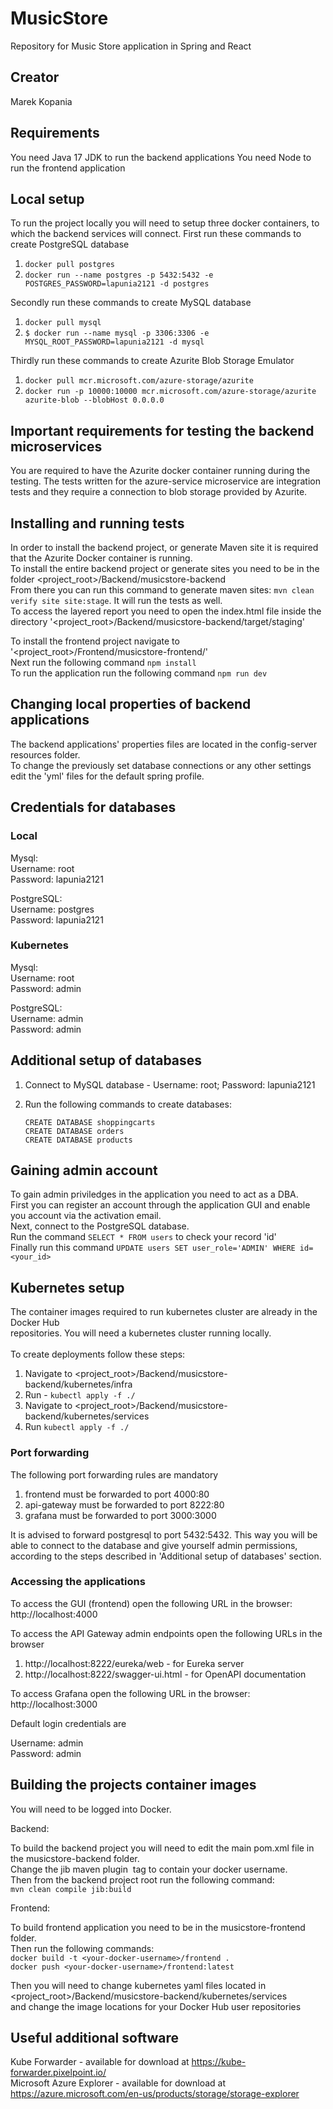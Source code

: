 # MusicStore
Repository for Music Store application in Spring and React

## Creator
Marek Kopania

## Requirements
You need Java 17 JDK to run the backend applications
You need Node to run the frontend application

## Local setup
To run the project locally you will need to setup three docker containers, to which the backend services will connect.
First run these commands to create PostgreSQL database
1. `docker pull postgres`
2. `docker run --name postgres -p 5432:5432 -e POSTGRES_PASSWORD=lapunia2121 -d postgres`

Secondly run these commands to create MySQL database
1. `docker pull mysql`
2. `$ docker run --name mysql -p 3306:3306 -e MYSQL_ROOT_PASSWORD=lapunia2121 -d mysql`

Thirdly run these commands to create Azurite Blob Storage Emulator
1. `docker pull mcr.microsoft.com/azure-storage/azurite`
2. `docker run -p 10000:10000 mcr.microsoft.com/azure-storage/azurite azurite-blob --blobHost 0.0.0.0`

## Important requirements for testing the backend microservices
You are required to have the Azurite docker container running during the testing.
The tests written for the azure-service microservice are integration tests
and they require a connection to blob storage provided by Azurite.

## Installing and running tests

In order to install the backend project, or generate Maven site it is required that the Azurite Docker container is running. \
To install the entire backend project or generate sites you need to be in the folder <project_root>/Backend/musicstore-backend \
From there you can run this command to generate maven sites: `mvn clean verify site site:stage`. It will run the tests as well. \
To access the layered report you need to open the index.html file inside the directory '<project_root>/Backend/musicstore-backend/target/staging' 

To install the frontend project navigate to '<project_root>/Frontend/musicstore-frontend/' \
Next run the following command `npm install` \
To run the application run the following command `npm run dev` 

## Changing local properties of backend applications
The backend applications' properties files are located in the config-server resources folder. \
To change the previously set database connections or any other settings edit the 'yml' files for the default spring profile.

## Credentials for databases
### Local

Mysql: \
    Username: root \
    Password: lapunia2121 
    
PostgreSQL: \
    Username: postgres \
    Password: lapunia2121
    
### Kubernetes

Mysql: \
    Username: root \
    Password: admin
    
PostgreSQL: \
    Username: admin \
    Password: admin

## Additional setup of databases
1. Connect to MySQL database - Username: root; Password: lapunia2121
2. Run the following commands to create databases:

    `CREATE DATABASE shoppingcarts`\
    `CREATE DATABASE orders`\
    `CREATE DATABASE products`
   
## Gaining admin account

To gain admin priviledges in the application you need to act as a DBA.\
First you can register an account through the application GUI and enable you account via the activation email.\
Next, connect to the PostgreSQL database.\
Run the command `SELECT * FROM users` to check your record 'id'\
Finally run this command `UPDATE users SET user_role='ADMIN' WHERE id=<your_id>`

## Kubernetes setup

The container images required to run kubernetes cluster are already in the Docker Hub\
repositories. You will need a kubernetes cluster running locally.\
\
To create deployments follow these steps:
1. Navigate to <project_root>/Backend/musicstore-backend/kubernetes/infra
2. Run - `kubectl apply -f ./`
3. Navigate to <project_root>/Backend/musicstore-backend/kubernetes/services
4. Run `kubectl apply -f ./`

### Port forwarding

The following port forwarding rules are mandatory
1. frontend must be forwarded to port 4000:80
2. api-gateway must be forwarded to port 8222:80
3. grafana must be forwarded to port 3000:3000

It is advised to forward postgresql to port 5432:5432.
This way you will be able to connect to the database and give yourself admin permissions,
according to the steps described in 'Additional setup of databases' section.

### Accessing the applications

To access the GUI (frontend) open the following URL in the browser: http://localhost:4000 

To access the API Gateway admin endpoints open the following URLs in the browser
1. http://localhost:8222/eureka/web - for Eureka server
2. http://localhost:8222/swagger-ui.html - for OpenAPI documentation

To access Grafana open the following URL in the browser: http://localhost:3000

Default login credentials are 

Username: admin \
Password: admin

## Building the projects container images

You will need to be logged into Docker.

Backend:

To build the backend project you will need to edit the main pom.xml file in the musicstore-backend folder. \
Change the jib maven plugin <image></image> tag to contain your docker username. \
Then from the backend project root run the following command: \
`mvn clean compile jib:build`

Frontend:

To build frontend application you need to be in the musicstore-frontend folder. \
Then run the following commands: \
`docker build -t <your-docker-username>/frontend .` \
`docker push <your-docker-username>/frontend:latest`

Then you will need to change kubernetes yaml files located in \
<project_root>/Backend/musicstore-backend/kubernetes/services \
and change the image locations for your Docker Hub user repositories 


## Useful additional software
Kube Forwarder - available for download at https://kube-forwarder.pixelpoint.io/ \
Microsoft Azure Explorer - available for download at https://azure.microsoft.com/en-us/products/storage/storage-explorer
